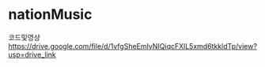 # nationMusic
코드및영상
https://drive.google.com/file/d/1vfgSheEmIyNIQiqcFXlL5xmd6tkkldTp/view?usp=drive_link

